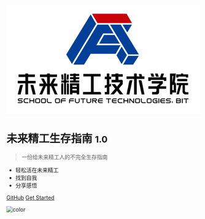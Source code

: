 ![logo](_media/logo.png)
# 未来精工生存指南 <small>1.0</small>

> 一份给未来精工人的不完全生存指南

- 轻松活在未来精工
- 找到自我
- 分享感悟

[GitHub](https://github.com/)
[Get Started](#测试标题)


![color](#9ADBE8)